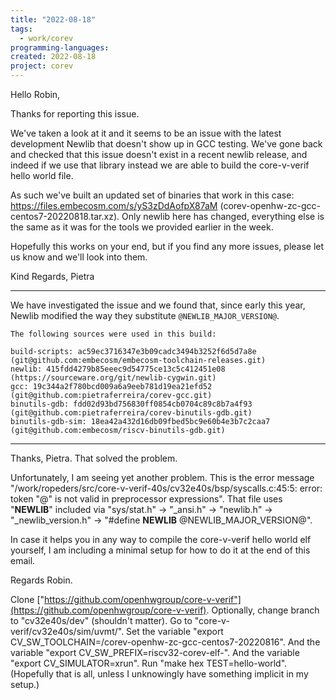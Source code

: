 ```yaml
---
title: "2022-08-18"
tags:
  - work/corev
programming-languages:
created: 2022-08-18
project: corev
---
```

Hello Robin,

Thanks for reporting this issue.

We've taken a look at it and it seems to be an issue with the latest development Newlib that doesn't show up in GCC testing. We've gone back and checked that this issue doesn't exist in a recent newlib release, and indeed if we use that library instead we are able to build the core-v-verif hello world file.

As such we've built an updated set of binaries that work in this case: https://files.embecosm.com/s/yS3zDdAofpX87aM (corev-openhw-zc-gcc-centos7-20220818.tar.xz). Only newlib here has changed, everything else is the same as it was for the tools we provided earlier in the week.

Hopefully this works on your end, but if you find any more issues, please let us know and we'll look into them.

Kind Regards,
Pietra

---

We have investigated the issue and we found that, since early this year, Newlib modified the way they substitute `@NEWLIB_MAJOR_VERSION@`. 

```
The following sources were used in this build:

build-scripts: ac59ec3716347e3b09cadc3494b3252f6d5d7a8e (git@github.com:embecosm/embecosm-toolchain-releases.git)
newlib: 415fdd4279b85eeec9d54775ce13c5c412451e08 (https://sourceware.org/git/newlib-cygwin.git)
gcc: 19c344a2f780bcd009a6a9eeb781d19ea21efd52 (git@github.com:pietraferreira/corev-gcc.git)
binutils-gdb: fdd02d93bd756830ff0854cb0704c89c8b7a4f93 (git@github.com:pietraferreira/corev-binutils-gdb.git)
binutils-gdb-sim: 18ea42a432d16db09fbed5bc9e60b4e3b7c2caa7 (git@github.com:embecosm/riscv-binutils-gdb.git)
```

---

Thanks, Pietra. That solved the problem.

Unfortunately, I am seeing yet another problem.
This is the error message "/work/ropeders/src/core-v-verif-40s/cv32e40s/bsp/syscalls.c:45:5: error: token "@" is not valid in preprocessor expressions".
That file uses "__NEWLIB__" included via "sys/stat.h" -> "_ansi.h" -> "newlib.h" -> "_newlib_version.h" -> "#define __NEWLIB__ @NEWLIB_MAJOR_VERSION@".

In case it helps you in any way to compile the core-v-verif hello world elf yourself, I am including a minimal setup for how to do it at the end of this email.

Regards Robin.


Clone ["https://github.com/openhwgroup/core-v-verif"](https://github.com/openhwgroup/core-v-verif).
Optionally, change branch to "cv32e40s/dev" (shouldn't matter).
Go to "core-v-verif/cv32e40s/sim/uvmt/".
Set the variable "export CV_SW_TOOLCHAIN=<your install>/corev-openhw-zc-gcc-centos7-20220816".
And the variable "export CV_SW_PREFIX=riscv32-corev-elf-".
And the variable "export CV_SIMULATOR=xrun".
Run "make hex TEST=hello-world".
(Hopefully that is all, unless I unknowingly have something implicit in my setup.)